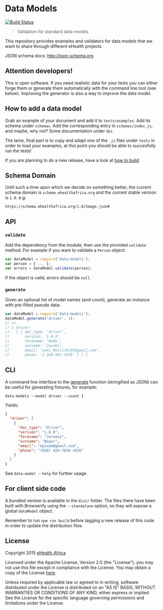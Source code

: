 # Data Models

[![Build Status][travis-image]][travis-url]

[travis-url]: https://travis-ci.org/eHealthAfrica/data-models
[travis-image]: https://travis-ci.org/eHealthAfrica/data-models.svg?branch=master

> Validation for standard data models

This repository provides examples and validators for data models that
we want to share through different eHealth projects

JSON schema docs: http://json-schema.org


## Attention developers!

This is open software. If you need realistic data for your tests you
can either forge them or generate them automatically with the command
line tool (see below). Improving the generator is also a way to
improve the data model.

## How to add a data model

Grab an example of your document and add it to `tests/examples`. Add
its schema under `schemas`. Add the corresponding entry in
`schemas/index.js`, and maybe, why not? Some documentation under
`doc`.

The lame, final part is to copy and adapt one of the `.js` files under
`tests` in order to load your examples, at this point you should be
able to succesfully run the tests!

If you are planning to do a new release, have a look at [how to
build](#for-client-side-code)

## Schema Domain

Until such a time upon which we decide on something better, the current schema domain is `schema.ehealthafrica.org` and the current stable version is `1.0`. e.g:

```
https://schema.ehealthafrica.org/1.0/Image.json#
```

## API

### `validate`

Add the dependency from the module, then use the provided `validate`
method. For example if you want to validate a `Person` object:

```js
var dataModel = require('data-models');
var person = { ... };
var errors = dataModel.validate(person);
```

If the object is valid, errors should be `null`.

### `generate`

Given an optional list of model names (and count), generate an instance with
pre-filled pseudo data:

```js
var dataModel = require('data-models');
dataModel.generate('driver', 1);
// =>
// { driver:
//   [ { doc_type: 'driver',
//       version: '1.0.0',
//       forename: 'Wade',
//       surname: 'Jacobi',
//       email: 'Lexi_Mosciski95@gmail.com',
//       phone: '1-264-961-1978' } ] }
```

## CLI

A command line interface to the [generate](#generate) function (stringified as
JSON) can be useful for generating fixtures, for example:

```shell
data-models --model driver --count 1
```

Yields:

```json
{
  "driver": [
    {
      "doc_type": "driver",
      "version": "1.0.0",
      "forename": "Jeremie",
      "surname": "Bayer",
      "email": "epiwam@gmail.com",
      "phone": "(958) 420-7636 x656"
    }
  ]
}
```

See `data-model --help` for further usage.

## For client side code

A bundled version is available in the `dist/` folder. The files there
have been built with Browserify using the `--standalone` option, so
they will expose a global `dataModel` object.

Remember to run `npm run build` before tagging a new release of this
code in order to update the distribution files.


## License

Copyright 2015 [eHealth Africa](http://ehealthafrica.org)

Licensed under the Apache License, Version 2.0 (the "License"); you
may not use this file except in compliance with the License.  You may
obtain a copy of the License [here](/LICENSE).

Unless required by applicable law or agreed to in writing, software
distributed under the License is distributed on an "AS IS" BASIS,
WITHOUT WARRANTIES OR CONDITIONS OF ANY KIND, either express or
implied.  See the License for the specific language governing
permissions and limitations under the License.
